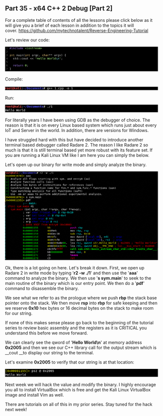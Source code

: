## Part 35 - x64 C++ 2 Debug \[Part 2\]

For a complete table of contents of all the lessons please click below as it will give you a brief of each lesson in addition to the topics it will cover.&nbsp;https://github.com/mytechnotalent/Reverse-Engineering-Tutorial

Let's review our code:

<div class="slate-resizable-image-embed slate-image-embed__resize-full-width"><img src="/imgs/1561714810492.jpg"/></div>

Compile:

<div class="slate-resizable-image-embed slate-image-embed__resize-full-width"><img src="/imgs/1561714836259.jpg"/></div>

Run:

<div class="slate-resizable-image-embed slate-image-embed__resize-full-width"><img src="/imgs/1561714869555.jpg"/></div>

For literally years I have been using GDB as the debugger of choice. The reason is that it is on every Linux based system which runs just about every IoT and Server in the world. In addition, there are versions for Windows.

I have struggled hard with this but have decided to introduce another terminal based debugger called Radare 2. The reason I like Radare 2 so much is that it is still terminal based yet more robust with its feature set. If you are running a Kali Linux VM like I am here you can simply the below.

Let's open up our binary for write mode and simply analyze the binary.

<div class="slate-resizable-image-embed slate-image-embed__resize-full-width"><img src="/imgs/1561716186925.jpg"/></div>

Ok, there is a lot going on here. Let's break it down. First, we open up Radare 2 in write mode by typing '__r2 -w ./1__' and then use the '__aaa__' command to analyze the binary. We then use '__s sym.main__' to seek to the main routine of the binary which is our entry point. We then do a '__pdf__' command to disassemble the binary.

We see what we refer to as the prologue where we push __rbp__ the stack base pointer onto the stack. We then move __rsp__ into __rbp__ for safe keeping and then we reserve __0x10__ hex bytes or 16 decimal bytes on the stack to make room for our string.

If none of this makes sense please go back to the beginning of the tutorial series to review basic assembly and the registers as it is CRITICAL you understand this before we move forward.

We can clearly see the qword of '__Hello World\\n__' at memory address __0x2005__ and then we see our C++ library call for the output stream which is __cout __to display our string to the terminal.

Let's examine __0x2005__ to verify that our string is at that location:

<div class="slate-resizable-image-embed slate-image-embed__resize-full-width"><img src="/imgs/1561715552920.jpg"/></div>

Next week we will hack the value and modify the binary. I highly encourage you all to install VirtualBox which is free and get the Kali Linux VirtualBox image and install Vim as well.

There are tutorials on all of this in my prior series. Stay tuned for the hack next week!